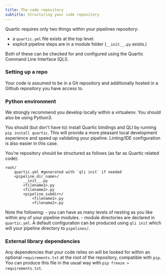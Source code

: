 ```yaml
---
title: The code repository
subtitle: Structuring your code repository
---
```


Quartic requires only two things within your pipelines repository:
- a `quartic.yml` file exists at the top level.
- explicit pipeline steps are in a module folder (`__init__.py` exists.)

Both of these can be checked for and configured using the Quartic Command Line Interface (QLI).

### Setting up a repo

Your code is assumed to be in a Git repository and additionally hosted in a Github repository you have access to.

### Python environment

We strongly recommend you develop locally within a virtualenv. You should also be using Python3.

You should (but don't have to) install Quartic bindings and QLI by running `pip install quartic`. This will provide a more
pleasant local development experience and speed up validating your pipeline. Linting/IDE configuration 
is also easier in this case.

You're repository should be structured as follows (as far as Quartic related code):

```
root/
    quartic.yml #generated with `qli init` if needed
    <pipeline_dir_name>/
        __init__.py
        <filename1>.py
        <filename2>.py
        <pipeline_subdir>/
            <filename1>.py
            <filename2>.py
```

Note the following:
    - you can have as many levels of nesting as you like within any of your pipeline modules.
    - module directories are declared in `quartic.yml`. A default configuration can be produced using `qli init` which will your pipeline directory to `pipelines/`.

### External library dependencies

Any dependencies that your code relies on will be looked for within an optional `requirements.txt` at the root of the repository, compatible with `pip`.
You can produce this file in the usual way with `pip freeze > requirements.txt`.
